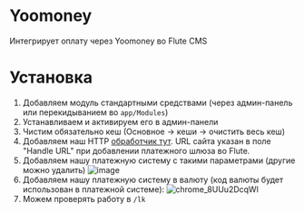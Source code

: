 # Yoomoney
Интегрирует оплату через Yoomoney во Flute CMS

# Установка
1. Добавляем модуль стандартными средствами (через админ-панель или перекидыванием во `app/Modules`)
2. Устанавливаем и активируем его в админ-панели
3. Чистим обязательно кеш (Основное -> кеши -> очистить весь кеш)
4. Добавляем наш HTTP [обработчик тут](https://yoomoney.ru/transfer/myservices/http-notification?lang=ru). URL сайта указан в поле "Handle URL" при добавлении платежного шлюза во Flute.
5. Добавляем нашу платежную систему с такими параметрами (другие можно удалить)
![image](https://github.com/Flute-CMS/Yoomoney/assets/62756604/ffeec263-31af-493b-94c9-c6f352542890)
6. Добавляем нашу платежную систему в валюту (код валюты будет использован в платежной системе):
![chrome_8UUu2DcqWl](https://github.com/Flute-CMS/Yoomoney/assets/62756604/89a25f50-4d88-4bb8-bd14-daa85dba31af)
7. Можем проверять работу в `/lk`
